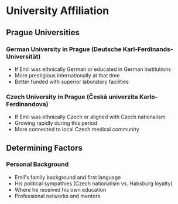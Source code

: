# University Affiliation

## Prague Universities

### German University in Prague (Deutsche Karl-Ferdinands-Universität)
- If Emil was ethnically German or educated in German institutions
- More prestigious internationally at that time
- Better funded with superior laboratory facilities

### Czech University in Prague (Česká univerzita Karlo-Ferdinandova)
- If Emil was ethnically Czech or aligned with Czech nationalism
- Growing rapidly during this period
- More connected to local Czech medical community

## Determining Factors

### Personal Background
- Emil's family background and first language
- His political sympathies (Czech nationalism vs. Habsburg loyalty)
- Where he received his own education
- Professional networks and mentors 